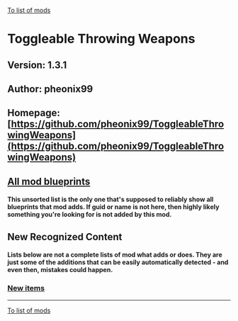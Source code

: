 [To list of mods](../README.md)

# Toggleable Throwing Weapons

## Version: 1.3.1

## Author: pheonix99

## Homepage: [https://github.com/pheonix99/ToggleableThrowingWeapons](https://github.com/pheonix99/ToggleableThrowingWeapons)

## [All mod blueprints](./AllBlueprints.md)

#### This unsorted list is the only one that's supposed to reliably show all blueprints that mod adds. If guid or name is not here, then highly likely something you're looking for is not added by this mod.

## New Recognized Content

#### **Lists below are not a complete lists of mod what adds or does**. They are just some of the additions that can be easily automatically detected - and even then, mistakes could happen.

### [New items](./Items.md)


___
[To list of mods](../README.md)
